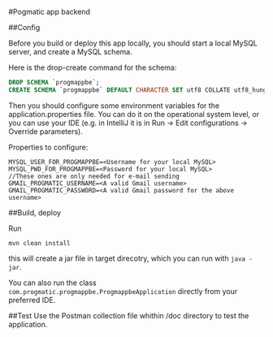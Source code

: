 #Pogmatic app backend

##Config

Before you build or deploy this app locally, you should start a local MySQL server, and create a MySQL schema.

Here is the drop-create command for the schema:

```SQL
DROP SCHEMA `progmappbe`;
CREATE SCHEMA `progmappbe` DEFAULT CHARACTER SET utf8 COLLATE utf8_hungarian_ci;
```

Then you should configure some environment variables for the application.properties file.
You can do it on the operational system level, or you can use your IDE (e.g. in IntelliJ it is in Run -> Edit configurations -> Override parameters).

Properties to configure:
```
MYSQL_USER_FOR_PROGMAPPBE=<Username for your local MySQL>
MYSQL_PWD_FOR_PROGMAPPBE=<Password for your local MySQL>
//These ones are only needed for e-mail sending
GMAIL_PROGMATIC_USERNAME=<A valid Gmail username>
GMAIL_PROGMATIC_PASSWORD=<A valid Gmail password for the above username>
```
##Build, deploy

Run
```
mvn clean install
```
this will create a jar file in target direcotry, which you can run with `java -jar`.

You can also run the class `com.progmatic.progmappbe.ProgmappbeApplication` directly from your preferred IDE.

##Test
Use the Postman collection file whithin /doc directory to test the application.